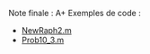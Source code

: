 Note finale : A+
Exemples de code :
- [NewRaph2.m](/TP1%20MATLAB/NewRaph2.m)
- [Prob10_3.m](/TP1%20MATLAB/Prob10_3.m)
